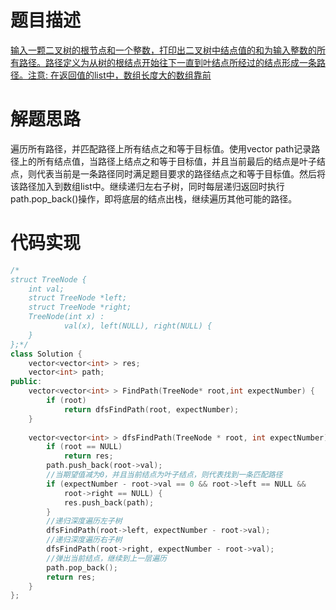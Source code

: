 # 题目描述
[输入一颗二叉树的根节点和一个整数，打印出二叉树中结点值的和为输入整数的所有路径。路径定义为从树的根结点开始往下一直到叶结点所经过的结点形成一条路径。注意: 在返回值的list中，数组长度大的数组靠前](https://www.nowcoder.com/practice/b736e784e3e34731af99065031301bca?tpId=13&tqId=11177&tPage=2&rp=2&ru=/ta/coding-interviews&qru=/ta/coding-interviews/question-ranking)

# 解题思路
遍历所有路径，并匹配路径上所有结点之和等于目标值。使用vector<int> path记录路径上的所有结点值，当路径上结点之和等于目标值，并且当前最后的结点是叶子结点，则代表当前是一条路径同时满足题目要求的路径结点之和等于目标值。然后将该路径加入到数组list中。继续递归左右子树，同时每层递归返回时执行path.pop_back()操作，即将底层的结点出栈，继续遍历其他可能的路径。

# 代码实现
```cpp
/*
struct TreeNode {
	int val;
	struct TreeNode *left;
	struct TreeNode *right;
	TreeNode(int x) :
			val(x), left(NULL), right(NULL) {
	}
};*/
class Solution {
    vector<vector<int> > res;
    vector<int> path;
public:
    vector<vector<int> > FindPath(TreeNode* root,int expectNumber) {
        if (root)
            return dfsFindPath(root, expectNumber);
    }
    
    vector<vector<int> > dfsFindPath(TreeNode * root, int expectNumber) {
        if (root == NULL)
            return res;
        path.push_back(root->val);
        //当期望值减为0，并且当前结点为叶子结点，则代表找到一条匹配路径
        if (expectNumber - root->val == 0 && root->left == NULL &&
            root->right == NULL) {
            res.push_back(path);
        }
        //递归深度遍历左子树
        dfsFindPath(root->left, expectNumber - root->val);
        //递归深度遍历右子树
        dfsFindPath(root->right, expectNumber - root->val);
        //弹出当前结点，继续到上一层遍历
        path.pop_back();
        return res;
    }
};
```
